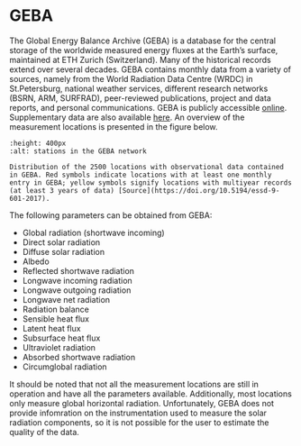 # GEBA

The Global Energy Balance Archive (GEBA) is a database for the central storage of the worldwide measured energy fluxes at the Earth’s surface, maintained at ETH Zurich (Switzerland). Many of the historical records extend over several decades. GEBA contains monthly data from a variety of sources, namely from the World Radiation Data Centre (WRDC) in St.Petersburg, national weather services, different research networks (BSRN, ARM, SURFRAD), peer-reviewed publications, project and data reports, and personal communications. GEBA is publicly accessible [online](http://www.geba.ethz.ch). Supplementary data are also available [here](https://doi.org/10.1594/PANGAEA.873078). An overview of the measurement locations is presented in the figure below.

```{figure} /graphics/geba.png
:height: 400px
:alt: stations in the GEBA network

Distribution of the 2500 locations with observational data contained in GEBA. Red symbols indicate locations with at least one monthly entry in GEBA; yellow symbols signify locations with multiyear records (at least 3 years of data) [Source](https://doi.org/10.5194/essd-9-601-2017).
```

The following parameters can be obtained from GEBA:

* Global radiation (shortwave incoming)
* Direct solar radiation
* Diffuse solar radiation
* Albedo
* Reflected shortwave radiation
* Longwave incoming radiation
* Longwave outgoing radiation
* Longwave net radiation
* Radiation balance
* Sensible heat flux
* Latent heat flux
* Subsurface heat flux
* Ultraviolet radiation
* Absorbed shortwave radiation
* Circumglobal radiation 

It should be noted that not all the measurement locations are still in operation and have all the parameters available. Additionally, most locations only measure global horizontal radiation. Unfortunately, GEBA does not provide infomration on the instrumentation used to measure the solar radiation components, so it is not possible for the user to estimate the quality of the data.
